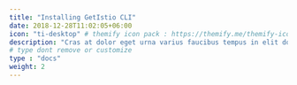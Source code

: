 ```yaml
---
title: "Installing GetIstio CLI"
date: 2018-12-28T11:02:05+06:00
icon: "ti-desktop" # themify icon pack : https://themify.me/themify-icons
description: "Cras at dolor eget urna varius faucibus tempus in elit dolor sit amet."
# type dont remove or customize
type : "docs"
weight: 2
---
```

